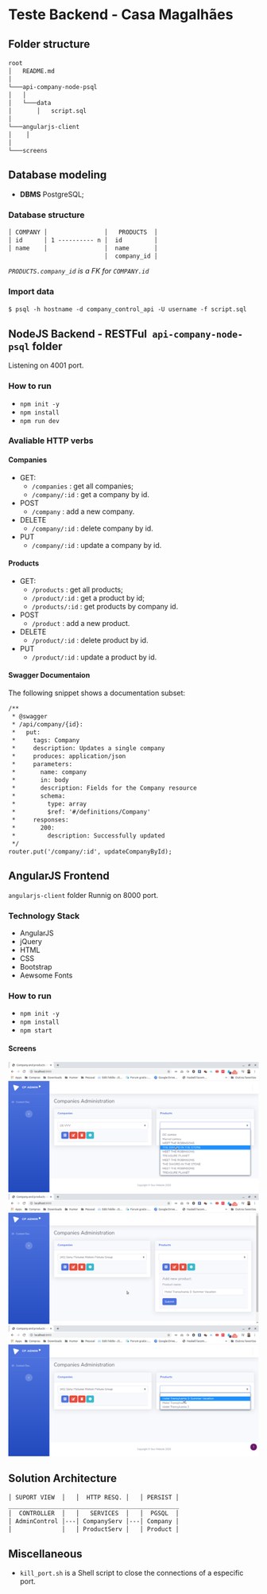 # Teste Backend - Casa Magalhães

## Folder structure
```
root
│   README.md
│
└───api-company-node-psql
│   │
│   └───data
│       │   script.sql
│   
└───angularjs-client
│    │
│   
└───screens
```

## Database modeling
- **DBMS** PostgreSQL;

### Database structure

```
│ COMPANY │                │   PRODUCTS  │
│ id      │ 1 ---------- n │  id         │
│ name    │                │  name       │
                           │  company_id │
```

*`PRODUCTS.company_id` is a FK for `COMPANY.id`*

### Import data
`$ psql -h hostname -d company_control_api -U username -f script.sql`

## NodeJS Backend - RESTFul` api-company-node-psql` folder
Listening on 4001 port.

### How to run

- `npm init -y`
- `npm install`
- `npm run dev`

### Avaliable HTTP verbs

#### Companies
- GET:
    - `/companies` : get all companies;
    - `/company/:id` : get a company by id.
- POST    
    - `/company` : add a new company.
- DELETE
    - `/company/:id` : delete company by id.
- PUT
    - `/company/:id` : update a company by id.

#### Products
- GET:
    - `/products` : get all products;
    - `/product/:id` : get a product by id;
    - `/products/:id` : get products by company id.
- POST    
    - `/product` : add a new product.
- DELETE
    - `/product/:id` : delete product by id.
- PUT
    - `/product/:id` : update a product by id.

#### Swagger Documentaion
The following snippet shows a documentation subset:

```
/**
 * @swagger
 * /api/company/{id}:
 *   put:
 *     tags: Company
 *     description: Updates a single company
 *     produces: application/json
 *     parameters:
 *       name: company
 *       in: body
 *       description: Fields for the Company resource
 *       schema:
 *         type: array
 *         $ref: '#/definitions/Company'
 *     responses:
 *       200:
 *         description: Successfully updated
 */
router.put('/company/:id', updateCompanyById);
```

## AngularJS Frontend
`angularjs-client` folder
Runnig on 8000 port.

### Technology Stack

- AngularJS
- jQuery
- HTML
- CSS
- Bootstrap
- Aewsome Fonts

### How to run
- `npm init -y`
- `npm install`
- `npm start`

#### Screens
![src1](screens/src1.png)
![src2](screens/src2.png)
![src3](screens/src3.png)

## Solution Architecture
```
│ SUPORT VIEW  │   │  HTTP RESQ. │   │ PERSIST │
________________________________________________
│  CONTROLLER  │   │   SERVICES  │   │  PGSQL  │
│ AdminControl │---│ CompanyServ │---│ Company │
│              │   │ ProductServ │   │ Product │
```

## Miscellaneous
- `kill_port.sh` is a Shell script to close the connections of a especific port.
